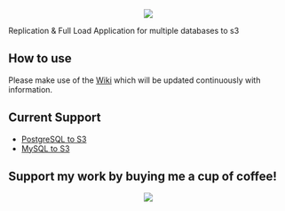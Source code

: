 <div align="center">
  <img src="https://raw.githubusercontent.com/DirksCGM/DBtoS3/master/static/logo.png"><br>
</div>

Replication & Full Load Application for multiple databases to s3

## How to use

Please make use of the [Wiki](https://github.com/DirksCGM/DBtoS3/wiki) which will be updated continuously with information.

## Current Support
* [PostgreSQL to S3](https://github.com/DirksCGM/DBtoS3/wiki/Setting-Up-PostgreSQL)
* [MySQL to S3](https://github.com/DirksCGM/DBtoS3/wiki/Setting-Up-MySQL)

## Support my work by buying me a cup of coffee!
<div align="center">
  <img src="https://raw.githubusercontent.com/DirksCGM/DBtoS3/master/static/QR%20Code.png"><br>
</div>
